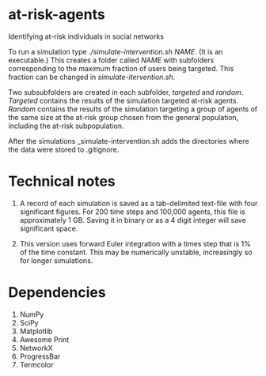 at-risk-agents
==============

Identifying at-risk individuals in social networks


To run a simulation type _./simulate-intervention.sh NAME_. (It is an executable.) This creates a folder called _NAME_ with subfolders corresponding to the maximum fraction of users being targeted. This fraction can be changed in _simulate-itervention.sh_. 


Two subsubfolders are created in each subfolder, _targeted_ and _random_. _Targeted_ contains the results of the simulation targeted at-risk agents. _Random_ contains the results of the simulation targeting a group of agents of the same size at the at-risk group chosen from the general population, including the at-risk subpopulation. 

After the simulations _simulate-intervention.sh adds the directories where the data were stored to .gitignore. 

Technical notes
================

 1. A record of each simulation is saved as a tab-delimited text-file with four significant figures. For 200 time steps and 100,000 agents, this file is approximately 1 GB. Saving it in binary or as a 4 digit integer will save significant space. 

 1. This version uses forward Euler integration with a times step that is 1% of the time constant. This may be numerically unstable, increasingly so for longer simulations. 

Dependencies
================

 1. NumPy
 1. SciPy
 1. Matplotlib
 1. Awesome Print
 1. NetworkX
 1. ProgressBar
 1. Termcolor 